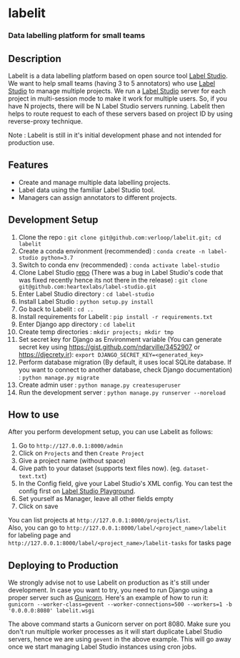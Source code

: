 # labelit
### Data labelling platform for small teams
## Description
Labelit is a data labelling platform based on open source tool [Label Studio](https://labelstud.io/). We want to help small teams (having 3 to 5 annotators) who use [Label Studio](https://labelstud.io/) to manage multiple projects. We run a [Label Studio](https://labelstud.io/) server for each project in multi-session mode to make it work for multiple users. So, if you have N projects, there will be N Label Studio servers running. Labelit then helps to route request to each of these servers based on project ID by using reverse-proxy technique.

Note : Labelit is still in it's initial development phase and not intended for production use. 

## Features
- Create and manage multiple data labelling projects.
- Label data using the familiar Label Studio tool.
- Managers can assign annotators to different projects.

## Development Setup
1. Clone the repo : `git clone git@github.com:verloop/labelit.git; cd labelit`
2. Create a conda environment (recommended) : `conda create -n label-studio python=3.7`
3. Switch to conda env (recommended) : `conda activate label-studio`
4. Clone Label Studio [repo](https://github.com/heartexlabs/label-studio) (There was a bug in Label Studio's code that was fixed recently hence its not there in the release) : `git clone git@github.com:heartexlabs/label-studio.git`
5. Enter Label Studio directory : `cd label-studio`
6. Install Label Studio : `python setup.py install`
7. Go back to Labelit : `cd ..`
8. Install requirements for Labelit : `pip install -r requirements.txt`
9. Enter Django app directory : `cd labelit`
10. Create temp directories : `mkdir projects; mkdir tmp`
11. Set secret key for Django as Environment variable (You can generate secret key using https://gist.github.com/ndarville/3452907 or https://djecrety.ir): `export DJANGO_SECRET_KEY=<generated_key>`
11. Perform database migration (By default, it uses local SQLite database. If you want to connect to another database, check Django documentation) : `python manage.py migrate`
12. Create admin user : `python manage.py createsuperuser`
13. Run the development server : `python manage.py runserver --noreload`

## How to use
After you perform development setup, you can use Labelit as follows:
1. Go to `http://127.0.0.1:8000/admin`
2. Click on `Projects` and then `Create Project`
3. Give a project name (without space)
4. Give path to your dataset (supports text files now). (eg. `dataset-text.txt`)
5. In the Config field, give your Label Studio's XML config. You can test the config first on [Label Studio Playground](https://labelstud.io/playground/).
6. Set yourself as Manager, leave all other fields empty
7. Click on save

You can list projects at `http://127.0.0.1:8000/projects/list`.  
Also, you can go to `http://127.0.0.1:8000/label/<project_name>/labelit` for labeling page and `http://127.0.0.1:8000/label/<project_name>/labelit-tasks` for tasks page

## Deploying to Production
We strongly advise not to use Labelit on production as it's still under development. In case you want to try, you need to run Django using a proper server such as [Gunicorn](https://labelstud.io/playground/). Here's an example of how to run it:  
`gunicorn --worker-class=gevent --worker-connections=500 --workers=1 -b '0.0.0.0:8080' labelit.wsgi`

The above command starts a Gunicorn server on port 8080. Make sure you don't run multiple worker processes as it will start duplicate Label Studio servers, hence we are using `gevent` in the above example. This will go away once we start managing Label Studio instances using cron jobs.
